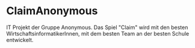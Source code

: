 # ClaimAnonymous
IT Projekt der Gruppe Anonymous.
Das Spiel "Claim" wird mit den besten WirtschaftsinformatikerInnen, mit dem besten Team an der besten Schule entwickelt.


